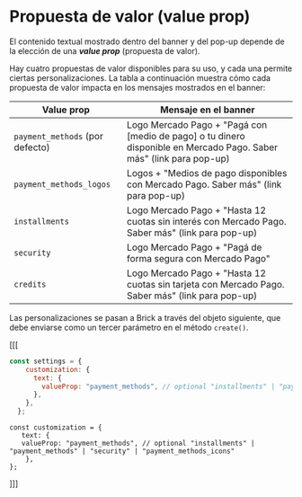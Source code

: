 # Propuesta de valor (value prop)

El contenido textual mostrado dentro del banner y del pop-up depende de la elección de una **_value prop_** (propuesta de valor).

Hay cuatro propuestas de valor disponibles para su uso, y cada una permite ciertas personalizaciones. La tabla a continuación muestra cómo cada propuesta de valor impacta en los mensajes mostrados en el banner:

| Value prop | Mensaje en el banner |
|---|---|
|`payment_methods` (por defecto)| Logo Mercado Pago + "Pagá con [medio de pago] o tu dinero disponible en Mercado Pago. Saber más" (link para pop-up)|
|`payment_methods_logos`|Logos + "Medios de pago disponibles con Mercado Pago. Saber más" (link para pop-up)|
|`installments`|Logo Mercado Pago + "Hasta 12 cuotas sin interés con Mercado Pago. Saber más" (link para pop-up)|
|`security`|Logo Mercado Pago + "Pagá de forma segura con Mercado Pago"|
|`credits`|Logo Mercado Pago + "Hasta 12 cuotas sin tarjeta con Mercado Pago. Saber más" (link para pop-up)|

Las personalizaciones se pasan a Brick a través del objeto siguiente, que debe enviarse como un tercer parámetro en el método `create()`.

[[[
```javascript
const settings = {
    customization: {
      text: {
        valueProp: "payment_methods", // optional "installments" | "payment_methods" | "security" | "payment_methods_icons"
      },
    },
  };
```
```react-jsx
const customization = {
   text: {
   valueProp: "payment_methods", // optional "installments" | "payment_methods" | "security" | "payment_methods_icons"
    },
};
```
]]]
